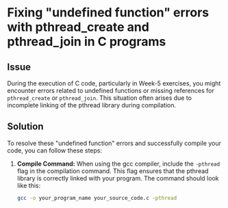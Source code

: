 # Fixing "undefined function" errors with pthread_create and pthread_join in C programs

## Issue

During the execution of C code, particularly in Week-5 exercises, you might encounter errors related to undefined functions or missing references for `pthread_create` or `pthread_join`. This situation often arises due to incomplete linking of the pthread library during compilation.

## Solution

To resolve these "undefined function" errors and successfully compile your code, you can follow these steps:

1. **Compile Command:** When using the gcc compiler, include the `-pthread` flag in the compilation command. This flag ensures that the pthread library is correctly linked with your program. The command should look like this:

    ```bash
    gcc -o your_program_name your_source_code.c -pthread
    ```


